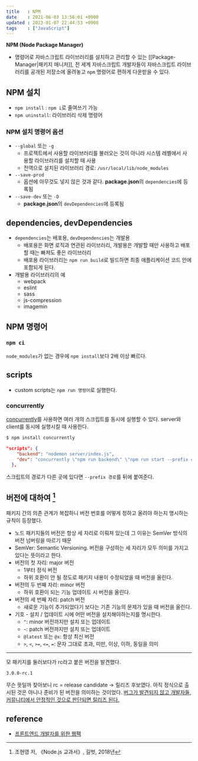 ```yaml
---
title   : NPM
date    : 2021-06-03 13:56:01 +0900
updated : 2023-01-07 22:44:53 +0900
tags    : ["JavaScript"] 
---
```

**NPM (Node Package Manager)**  

- 명령어로 자바스크립트 라이브러리를 설치하고 관리할 수 있는 [[Package-Manager|패키지 매니저]], 전 세계 자바스크립트 개발자들이 자바스크립트 라이브러리를 공개된 저장소에 올려놓고 `npm` 명령어로 편하게 다운받을 수 있다. 

## NPM 설치 
- `npm install`  : `npm i`로 줄여쓰기 가능
- `npm uninstall`: 라이브러리 삭제 명령어 
  
### NPM 설치 명령어 옵션 
- `--global` 또는 `-g`
  - 프로젝트에서 사용할 라이브러리를 불러오는 것이 아니라 시스템 레벨에서 사용할 라이브러리를 설치할 때 사용 
  - 전역으로 설치된 라이브러리 경로: `/usr/local/lib/node_modules`
- `--save-prod`
  - 옵션에 아무것도 넣지 않은 것과 같다. **package.json**의 `dependencies`에 등록됨 
- `--save-dev` 또는 `-D` 
  - **package.json**의 `devDependencies`에 등록됨

## dependencies, devDependencies 
- `dependencies`는 배포용, `devDependencies`는 개발용  
  - 배포용은 화면 로직과 연관된 라이브러리, 개발용은 개발할 때만 사용하고 배포할 때는 빠져도 좋은 라이브러리
  - 배포용 라이브러리는 `npm run build`로 빌드하면 최종 애플리케이션 코드 안에 포함되게 된다. 
- 개발용 라이브러리의 예
  - webpack
  - eslint
  - sass
  - js-compression 
  - imagemin 

## NPM 명령어
### `npm ci`
`node_modules`가 없는 경우에 `npm install`보다 2배 이상 빠르다. 


## scripts
- custom scripts는 `npm run 명령어`로 실행한다.  

### concurrently
[concurrently](https://github.com/open-cli-tools/concurrently)를 사용하면 여러 개의 스크립트를 동시에 실행할 수 있다. server와 client를 동시에 실행시킬 때 사용한다.  
```bash
$ npm install concurrently
```
```json
"scripts": {
    "backend": "nodemon server/index.js",
    "dev": "concurrently \"npm run backend\" \"npm run start --prefix client \""
  },
```
스크립트의 경로가 다른 곳에 있다면 `--prefix 경로`를 뒤에 붙여준다.
  
## 버전에 대하여 [^1]
패키지 간의 의존 관계가 복잡하니 버전 번호를 어떻게 정하고 올려야 하는지 명시하는 규칙이 등장했다.
- 노드 패키지들의 버전은 항상 세 자리로 이뤄져 있는데 그 이유는 SemVer 방식의 버전 넘버링을 따르기 때문
- SemVer: Semantic Versioning. 버전을 구성하는 세 자리가 모두 의미를 가지고 있다는 뜻이라고 한다.
- 버전의 첫 자리: major 버전
	- 1부터 정식 버전
	- 하위 호환이 안 될 정도로 패키지 내용이 수정되었을 때 버전을 올린다.
- 버전의 두 번째 자리: minor 버전
	- 하위 호환이 되는 기능 업데이트 시 버전을 올린다.
- 버전의 세 번째 자리: patch 버전
	- 새로운 기능이 추가되었다기 보다는 기존 기능의 문제가 있을 때 버전을 올린다.
- 기호 - 설치 / 업데이트 시에 어떤 버전을 설치해야하는지를 명시한다.
	- `^`: minor 버전까지만 설치 또는 업데이트
	- `~`: patch 버전까지만 설치 또는 업데이트
	- `@latest` 또는 `@x`: 항상 최신 버전
	- `>`, `<`, `>=`, `<=`, `=`: 문자 그대로 초과, 미만, 이상, 이하, 동일을 의미

---

모 패키지를 둘러보다가 rc라고 붙은 버전을 발견했다.

`3.0.0-rc.1`

무슨 뜻일까 찾아보니 rc = release candidate -> 릴리즈 후보였다.
아직 정식으로 출시된 것은 아니나 준비가 된 버전을 의미하는 것이었다. [버그가 발견되지 않고 개발자들, 커뮤니티에서 안정적인 것으로 판단되면 릴리즈 된다.](https://stackoverflow.com/questions/41307500/what-does-the-rc-in-a-npm-package-version-structure)

## reference 
- [프론트엔드 개발자를 위한 웹팩](https://inf.run/hVZe)

[^1]: 조현영 저, 《Node.js 교과서》, 길벗, 2018년